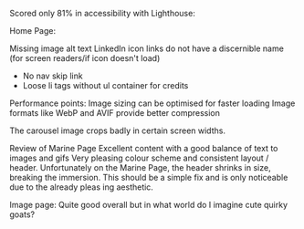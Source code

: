 Scored only 81% in accessibility with Lighthouse:

Home Page:

Missing image alt text
LinkedIn icon links do not have a discernible name (for screen readers/if icon doesn't load)
- No nav skip link
- Loose li tags without ul container for credits

Performance points:
Image sizing can be optimised for faster loading
Image formats like WebP and AVIF provide better compression

The carousel image crops badly in certain screen widths.


Review of Marine Page
Excellent content with a good balance of text to images and gifs
Very pleasing colour scheme and consistent layout / header.
Unfortunately on the Marine Page, the header shrinks in size, breaking the immersion. This should be a simple fix and is only noticeable due to the already pleas ing aesthetic.


Image page: Quite good overall but in what world do I imagine cute quirky goats?